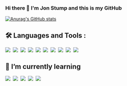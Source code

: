 ### Hi there 👋 I'm Jon Stump and this is my GitHub

[![Anurag's GitHub stats](https://github-readme-stats.vercel.app/api?username=jonstump&show_icons=true&theme=nord)](https://github.com/jonstump/github-readme-stats)

## :hammer_and_wrench: Languages and Tools :
<p>
  <img src="https://img.shields.io/badge/linux%20-FCC624.svg?&style=for-the-badge&logo=linux&logoColor=white" />&nbsp;&nbsp;<img src="https://img.shields.io/badge/docker%20-%232496ED.svg?&style=for-the-badge&logo=docker&logoColor=white" />&nbsp;&nbsp;<img src="https://img.shields.io/badge/gnubash%20-4EAA25.svg?&style=for-the-badge&logo=gnubash&logoColor=white" />&nbsp;&nbsp;<img src="https://img.shields.io/badge/angular%20-%23dd0031.svg?&style=for-the-badge&logo=angular&logoColor=white" />&nbsp;&nbsp;<img src="https://img.shields.io/badge/CSS3-1572B6?&style=for-the-badge&logo=css3&logoColor=white" />&nbsp;&nbsp;<img src="https://img.shields.io/badge/JavaScript-F7DF1E?style=for-the-badge&logo=javascript&logoColor=black" />&nbsp;&nbsp;<img src="https://img.shields.io/badge/typescript%20-3178C6.svg?&style=for-the-badge&logo=typescript&logoColor=white" />&nbsp;&nbsp;<img src="https://img.shields.io/badge/neovim%20-57A143.svg?&style=for-the-badge&logo=neovim&logoColor=white" />&nbsp;&nbsp;<img src="https://img.shields.io/badge/tmux%20-1BB91F.svg?&style=for-the-badge&logo=tmux&logoColor=white" />&nbsp;&nbsp;<img src="https://img.shields.io/badge/linode%20-00A95C.svg?&style=for-the-badge&logo=linode&logoColor=white" />&nbsp;&nbsp;
</p>

## 🌱 I’m currently learning
<p>
<img src="https://img.shields.io/badge/React-20232A?style=for-the-badge&logo=react&logoColor=61DAFB" />&nbsp;&nbsp;<img src="https://img.shields.io/badge/jest%20-%23c21325.svg?&style=for-the-badge&logo=jest&logoColor=white" />&nbsp;&nbsp;<img src="https://img.shields.io/badge/go%20-%2300add8.svg?&style=for-the-badge&logo=go&logoColor=white" />&nbsp;&nbsp;<img src="https://img.shields.io/badge/python%20-%233776ab.svg?&style=for-the-badge&logo=python&logoColor=white" />&nbsp;&nbsp;<img src="https://img.shields.io/badge/kubernetes%20-%23326CE5.svg?&style=for-the-badge&logo=kubernetes&logoColor=white" />
</p>
<!--
**jonstump/jonstump** is a ✨ _special_ ✨ repository because its `README.md` (this file) appears on your GitHub profile.

Here are some ideas to get you started:

- 🔭 I’m currently working on ...
- 🌱 I’m currently learning ...
- 👯 I’m looking to collaborate on ...
- 🤔 I’m looking for help with ...
- 💬 Ask me about ...
- 📫 How to reach me: ...
- 😄 Pronouns: ...
- ⚡ Fun fact: ...
-->
